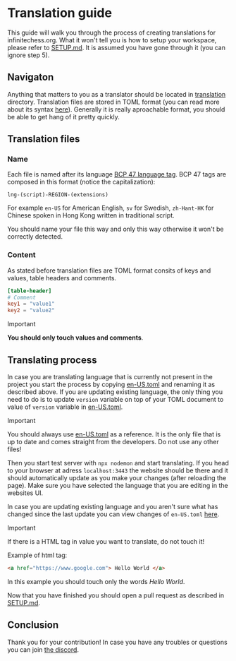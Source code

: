 # Translation guide #

This guide will walk you through the process of creating translations for infinitechess.org. What it won't tell you is how to setup your workspace, please refer to [SETUP.md](./SETUP.md). It is assumed you have gone through it (you can ignore step 5).

## Navigaton ##

Anything that matters to you as a translator should be located in [translation](../translation/) directory. Translation files are stored in TOML format (you can read more about its syntax [here](https://toml.io/)). Generally it is really aproachable format, you should be able to get hang of it pretty quickly.

## Translation files ##

### Name ###

Each file is named after its language [BCP 47 language tag](https://en.wikipedia.org/wiki/IETF_language_tag). BCP 47 tags are composed in this format (notice the capitalization):

`lng-(script)-REGION-(extensions)`

For example `en-US` for American English, `sv` for Swedish, `zh-Hant-HK` for Chinese spoken in Hong Kong written in traditional script.

You should name your file this way and only this way otherwise it won't be correctly detected.

### Content ###

As stated before translation files are TOML format consits of keys and values, table headers and comments.

```toml
[table-header]
# Comment
key1 = "value1"
key2 = "value2"
```

> [!IMPORTANT]
> **You should only touch values and comments**.

## Translating process ##

In case you are translating language that is currently not present in the project you start the process by copying [en-US.toml](../translation/en-US.toml) and renaming it as described above. If you are updating existing language, the only thing you need to do is to update `version` variable on top of your TOML document to value of `version` variable in [en-US.toml](../translation/en-US.toml).

> [!IMPORTANT]
> You should always use [en-US.toml](../translation/en-US.toml) as a reference. It is the only file that is up to date and comes straight from the developers. Do not use any other files!

Then you start test server with `npx nodemon` and start translating. If you head to your browser at adress `localhost:3443` the website should be there and it should automatically update as you make your changes (after reloading the page). Make sure you have selected the language that you are editing in the websites UI.

In case you are updating existing language and you aren't sure what has changed since the last update you can view changes of `en-US.toml` [here](https://github.com/Infinite-Chess/infinitechess.org/commits/main/translation/en-US.toml).

> [!IMPORTANT]
> If there is a HTML tag in value you want to translate, do not touch it!
> 
> Example of html tag:
> ```html
> <a href="https://www.google.com"> Hello World </a>
> ```
> In this example you should touch only the words *Hello World*.

Now that you have finished you should open a pull request as described in [SETUP.md](./SETUP.md).

## Conclusion ##

Thank you for your contribution! In case you have any troubles or questions you can join [the discord](https://discord.gg/NFWFGZeNh5).

